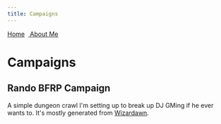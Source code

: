 ```yaml
---
title: Campaigns
---
```

<link rel="stylesheet" href="https://use.fontawesome.com/releases/v5.8.2/css/all.css" integrity="sha384-oS3vJWv+0UjzBfQzYUhtDYW+Pj2yciDJxpsK1OYPAYjqT085Qq/1cq5FLXAZQ7Ay" crossorigin="anonymous">
<style> .sideimg {float:right; margin: 5px;}</style>
<a href="/jasongames"><i class="fas fa-home"></i> Home</a> &nbsp;<a href="/"><i class="fas fa-user-circle"></i> About Me</a>

# Campaigns
<i class="fab fa-fort-awesome-alt fa-10x" style="float:right;"></i>

## Rando BFRP Campaign

A simple dungeon crawl I'm setting up to break up DJ GMing if he ever wants to. It's mostly generated from [Wizardawn](https://wizardawn.and-mag.com/rpg_bfrpg.php).
